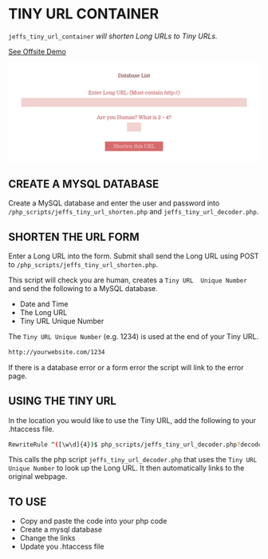 # TINY URL CONTAINER

`jeffs_tiny_url_container` _will shorten Long URLs to Tiny URLs._

[See Offsite Demo](http://www.jeffryadecola.com/my-php-containers/index.php?container_name=jeffs_tiny_url_container)

![IMAGE - jeffs_tiny_url_container - IMAGE](../docs/pics/jeffs_tiny_url_container.jpg)

## CREATE A MYSQL DATABASE

Create a MySQL database and enter the user and password into
`/php_scripts/jeffs_tiny_url_shorten.php` and `jeffs_tiny_url_decoder.php`.

## SHORTEN THE URL FORM

Enter a Long URL into the form. Submit shall send
the Long URL using POST to `/php_scripts/jeffs_tiny_url_shorten.php`.

This script will check you are human, creates a `Tiny URL 
Unique Number` and send the following to a MySQL database.

* Date and Time
* The Long URL
* Tiny URL Unique Number 

The `Tiny URL Unique Number` (e.g. 1234) is used at the end of your Tiny URL.

```bash
http://yourwebsite.com/1234
```

If there is a database error or a form error the script will link
to the error page.

## USING THE TINY URL

In the location you would like to use the Tiny URL, add the following to your 
.htaccess file.

```bash
RewriteRule ^([\w\d]{4})$ php_scripts/jeffs_tiny_url_decoder.php?decode=$1 [L]
```
This calls the php script `jeffs_tiny_url_decoder.php` that uses 
the `Tiny URL Unique Number` to look up the Long URL.  It then automatically 
links to the original webpage.

## TO USE

* Copy and paste the code into your php code 
* Create a mysql database
* Change the links
* Update you .htaccess file
